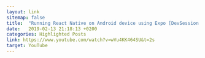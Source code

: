 ```yaml
---
layout: link
sitemap: false
title:  "Running React Native on Android device using Expo [DevSession - React Native Tutorial]"
date:   2019-02-13 21:18:13 +0200
categories: Highlighted Posts
link: https://www.youtube.com/watch?v=wVu4KK464SU&t=2s
target: YouTube
---
```


